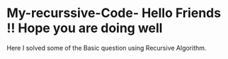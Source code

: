 # My-recurssive-Code- Hello Friends !! Hope you are doing well 
Here I solved some of the Basic question using Recursive Algorithm.
